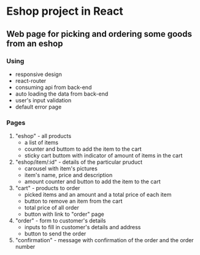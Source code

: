 # Eshop project in React
## Web page for picking and ordering some goods from an eshop

### Using
+ responsive design
+ react-router
+ consuming api from back-end
+ auto loading the data from back-end
+ user's input validation
+ default error page

### Pages
1. "eshop" - all products
    + a list of items
    + counter and buttom to add the item to the cart
    + sticky cart buttom with indicator of amount of items in the cart
2. "eshop/item/:id" - details of the particular pruduct
    + carousel with item's pictures
    + item's name, price and description
    + amount counter and button to add the item to the cart
3. "cart" - products to order
    + picked items and an amount and a total price of each item
    + button to remove an item from the cart
    + total price of all order
    + button with link to "order" page 
4. "order" - form to customer's details
    + inputs to fill in customer's details and address
    + button to send the order
5. "confirmation" - message with confirmation of the order and the order number
